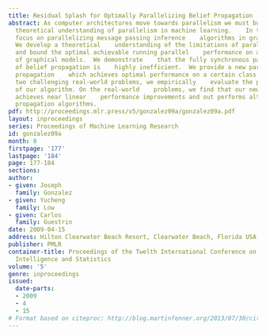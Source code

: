 ```yaml
---
title: Residual Splash for Optimally Parallelizing Belief Propagation
abstract: As computer architectures move towards parallelism we must build a    new
  theoretical understanding of parallelism in machine learning.    In this paper we
  focus on parallelizing message passing inference    algorithms in graphical models.
  We develop a theoretical    understanding of the limitations of parallelism in belief    propagation
  and bound the optimal achievable running parallel    performance on a certain class
  of graphical models.  We demonstrate    that the fully synchronous parallelization
  of belief propagation is    highly inefficient.  We provide a new parallel belief
  propagation    which achieves optimal performance on a certain class of graphical    models.  Using
  two challenging real-world problems, we empirically    evaluate the performance
  of our algorithm. On the real-world    problems, we find that our new algorithm
  achieves near linear    performance improvements and out performs alternative parallel    belief
  propagation algorithms.
pdf: http://proceedings.mlr.press/v5/gonzalez09a/gonzalez09a.pdf
layout: inproceedings
series: Proceedings of Machine Learning Research
id: gonzalez09a
month: 0
firstpage: '177'
lastpage: '184'
page: 177-184
sections: 
author:
- given: Joseph
  family: Gonzalez
- given: Yucheng
  family: Low
- given: Carlos
  family: Guestrin
date: 2009-04-15
address: Hilton Clearwater Beach Resort, Clearwater Beach, Florida USA
publisher: PMLR
container-title: Proceedings of the Twelth International Conference on Artificial
  Intelligence and Statistics
volume: '5'
genre: inproceedings
issued:
  date-parts:
  - 2009
  - 4
  - 15
# Format based on citeproc: http://blog.martinfenner.org/2013/07/30/citeproc-yaml-for-bibliographies/
---
```

